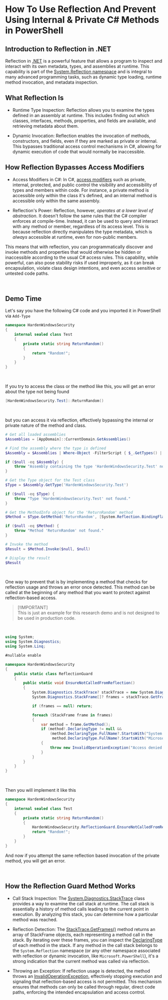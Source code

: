 # How To Use Reflection And Prevent Using Internal & Private C# Methods in PowerShell

## Introduction to Reflection in .NET

Reflection in [.NET](https://dotnet.microsoft.com/en-us/download) is a powerful feature that allows a program to inspect and interact with its own metadata, types, and assemblies at runtime. This capability is part of the [System.Reflection namespace](https://learn.microsoft.com/en-us/dotnet/api/system.reflection) and is integral to many advanced programming tasks, such as dynamic type loading, runtime method invocation, and metadata inspection.

## What Reflection Is

* Runtime Type Inspection: Reflection allows you to examine the types defined in an assembly at runtime. This includes finding out which classes, interfaces, methods, properties, and fields are available, and retrieving metadata about them.

* Dynamic Invocation: Reflection enables the invocation of methods, constructors, and fields, even if they are marked as private or internal. This bypasses traditional access control mechanisms in C#, allowing for dynamic execution of code that would normally be inaccessible.

## How Reflection Bypasses Access Modifiers

* Access Modifiers in C#: In C#, [access modifiers](https://learn.microsoft.com/en-us/dotnet/csharp/programming-guide/classes-and-structs/access-modifiers) such as private, internal, protected, and public control the visibility and accessibility of types and members within code. For instance, a private method is accessible only within the class it's defined, and an internal method is accessible only within the same assembly.

* Reflection's Power: Reflection, however, *operates at a lower level of abstraction*. It doesn't follow the same rules that the C# compiler enforces at compile-time. Instead, it can be used to query and interact with any method or member, regardless of its access level. This is because reflection directly manipulates the type metadata, which is *always* accessible at runtime, even for non-public members.

This means that with reflection, you can programmatically discover and invoke methods and properties that would otherwise be hidden or inaccessible according to the usual C# access rules. This capability, while powerful, can also pose stability risks if used improperly, as it can break encapsulation, violate class design intentions, and even access sensitive or untested code paths.

<br>

## Demo Time

Let's say you have the following C# code and you imported it in PowerShell via `Add-Type`

```csharp
namespace HardenWindowsSecurity
{
    internal sealed class Test
    {
        private static string ReturnRandom()
        {
            return "Random!";
        }
    }
}
```

<br>

If you try to access the class or the method like this, you will get an error about the type not being found

```powershell
[HardenWindowsSecurity.Test]::ReturnRandom()
```

<br>

but you can access it via reflection, effectively bypassing the internal or private nature of the method and class.

```powershell
# Get all loaded assemblies
$Assemblies = [AppDomain]::CurrentDomain.GetAssemblies()

# Find the assembly where the type is defined
$Assembly = $Assemblies | Where-Object -FilterScript { $_.GetTypes() | Where-Object -FilterScript { $_.FullName -eq 'HardenWindowsSecurity.Test' } }

if ($null -eq $Assembly) {
    throw "Assembly containing the type 'HardenWindowsSecurity.Test' not found."
}

# Get the Type object for the Test class
$Type = $Assembly.GetType('HardenWindowsSecurity.Test')

if ($null -eq $Type) {
    throw "Type 'HardenWindowsSecurity.Test' not found."
}

# Get the MethodInfo object for the 'ReturnRandom' method
$Method = $Type.GetMethod('ReturnRandom', [System.Reflection.BindingFlags]::NonPublic -bor [System.Reflection.BindingFlags]::Static)

if ($null -eq $Method) {
    throw "Method 'ReturnRandom' not found."
}

# Invoke the method
$Result = $Method.Invoke($null, $null)

# Display the result
$Result
```

<br>

One way to prevent that is by implementing a method that checks for reflection usage and throws an error once detected. This method can be called at the beginning of any method that you want to protect against reflection-based access.

> [!IMPORTANT]\
> This is just an example for this research demo and is not designed to be used in production code.

<br>

```csharp
using System;
using System.Diagnostics;
using System.Linq;

#nullable enable

namespace HardenWindowsSecurity
{
    public static class ReflectionGuard
    {
        public static void EnsureNotCalledFromReflection()
        {
            System.Diagnostics.StackTrace? stackTrace = new System.Diagnostics.StackTrace();
            System.Diagnostics.StackFrame[]? frames = stackTrace.GetFrames();

            if (frames == null) return;

            foreach (StackFrame frame in frames)
            {
                var method = frame.GetMethod();
                if (method!.DeclaringType != null &&
                    (method.DeclaringType.FullName?.StartsWith("System.Reflection", StringComparison.OrdinalIgnoreCase) == true ||
                     method.DeclaringType.FullName?.StartsWith("Microsoft.PowerShell", StringComparison.OrdinalIgnoreCase) == true))
                {
                    throw new InvalidOperationException("Access denied: This method cannot be called via reflection.");
                }
            }
        }
    }
}
```

<br>

Then you will implement it like this

```csharp
namespace HardenWindowsSecurity
{
    internal sealed class Test
    {
        private static string ReturnRandom()
        {
            HardenWindowsSecurity.ReflectionGuard.EnsureNotCalledFromReflection();
            return "Random!";
        }
    }
}
```

And now if you attempt the same reflection based invocation of the private method, you will get an error.

<br>

## How the Reflection Guard Method Works

* Call Stack Inspection: The [System.Diagnostics.StackTrace](https://learn.microsoft.com/en-us/dotnet/api/system.diagnostics.stacktrace) class provides a way to examine the call stack at runtime. The call stack is essentially a history of method calls leading to the current point in execution. By analyzing this stack, you can determine how a particular method was reached.

* Reflection Detection: The [StackTrace.GetFrames()](https://learn.microsoft.com/en-us/dotnet/api/system.diagnostics.stacktrace.getframes) method returns an array of StackFrame objects, each representing a method call in the stack. By iterating over these frames, you can inspect the [DeclaringType](https://learn.microsoft.com/en-us/dotnet/api/system.type.declaringtype) of each method in the stack. If any method in the call stack belongs to the `System.Reflection` namespace (or any other namespace associated with reflection or dynamic invocation, like `Microsoft.PowerShell`), it's a strong indication that the current method was called via reflection.

* Throwing an Exception: If reflection usage is detected, the method throws an [InvalidOperationException](https://learn.microsoft.com/en-us/dotnet/api/system.invalidoperationexception), effectively stopping execution and signaling that reflection-based access is not permitted. This mechanism ensures that methods can only be called through regular, direct code paths, enforcing the intended encapsulation and access control.

<br>
